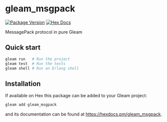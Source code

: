 # gleam_msgpack

[![Package Version](https://img.shields.io/hexpm/v/gleam_msgpack)](https://hex.pm/packages/gleam_msgpack)
[![Hex Docs](https://img.shields.io/badge/hex-docs-ffaff3)](https://hexdocs.pm/gleam_msgpack/)

MessagePack protocol in pure Gleam

## Quick start

```sh
gleam run   # Run the project
gleam test  # Run the tests
gleam shell # Run an Erlang shell
```

## Installation

If available on Hex this package can be added to your Gleam project:

```sh
gleam add gleam_msgpack
```

and its documentation can be found at <https://hexdocs.pm/gleam_msgpack>.
